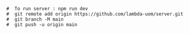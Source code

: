    #  To run server : npm run dev
    #  git remote add origin https://github.com/lambda-uom/server.git
    #  git branch -M main
    #  git push -u origin main
